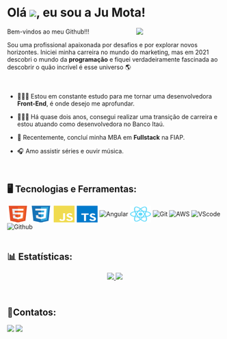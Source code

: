 
<h1 align="left">Olá <img src="https://raw.githubusercontent.com/kaueMarques/kaueMarques/master/hi.gif" height="30px">, eu sou a Ju Mota!</h1>

<img align="right" width="40%" src="https://github.com/jumotac/jumotac/assets/84103586/a9a7e522-b9e4-4217-9d71-0e8368cbf191">

Bem-vindos ao meu Github!!! 

Sou uma profissional apaixonada por desafios e por explorar novos horizontes. Iniciei minha carreira no mundo do marketing, mas em 2021 descobri o mundo da **programação** e fiquei verdadeiramente fascinada ao descobrir o quão incrível é esse universo 🌎

</br>

- 👩🏻‍🎓 Estou em constante estudo para me tornar uma desenvolvedora **Front-End**, é onde desejo me aprofundar.

- 👩🏻‍💻 Há quase dois anos, consegui realizar uma transição de carreira e estou atuando como desenvolvedora no Banco Itaú.

- 🚀 Recentemente, concluí minha MBA em **Fullstack** na FIAP.

- 🎧 Amo assistir séries e ouvir música.

</br>

## 🖥️ Tecnologias e Ferramentas: 

<div style="display: inline_block">
  <img align="center" alt="HTML" height="40" width="50" src="https://raw.githubusercontent.com/devicons/devicon/master/icons/html5/html5-original.svg">
  <img align="center" alt="CSS" height="40" width="50" src="https://raw.githubusercontent.com/devicons/devicon/master/icons/css3/css3-original.svg">
  <img align="center" alt="Js" height="40" width="50" src="https://raw.githubusercontent.com/devicons/devicon/master/icons/javascript/javascript-plain.svg">
  <img align="center" alt="Ts" height="40" width="50" src="https://raw.githubusercontent.com/devicons/devicon/master/icons/typescript/typescript-plain.svg">
  <img align="center" alt="Angular" height="40" width="50" src="https://cdn.jsdelivr.net/gh/devicons/devicon@latest/icons/angular/angular-original.svg">
  <img align="center" alt="React" height="40" width="50" src="https://raw.githubusercontent.com/devicons/devicon/master/icons/react/react-original.svg">
  <img align="center" alt="Git" height="40" width="50" src="https://cdn.jsdelivr.net/gh/devicons/devicon/icons/git/git-original.svg">
  <img align="center" alt="AWS" height="40" width="50" src="https://cdn.jsdelivr.net/gh/devicons/devicon@latest/icons/amazonwebservices/amazonwebservices-plain-wordmark.svg">
  <img align="center" alt="VScode" height="40" width="50" src="https://cdn.jsdelivr.net/gh/devicons/devicon@latest/icons/vscode/vscode-original.svg">   
  <img align="center" alt="Github" height="40" width="50" src="https://cdn.jsdelivr.net/gh/devicons/devicon@latest/icons/github/github-original.svg">
</div>

</br>

## 📊 Estatísticas:   

<p align="center">
  <a href="https://github.com/jumotac">
    <img height="180em" src="https://github-readme-stats.vercel.app/api?username=jumotac&show_icons=true&theme=tokyonight&include_all_commits=true&count_private=true"/>
    <img height="180em" src="https://github-readme-stats.vercel.app/api/top-langs/?username=jumotac&layout=compact&langs_count=7&theme=tokyonight"/>
  </a>
</p>

</br>

## 📱Contatos:   
<div> 
  <a href="https://www.linkedin.com/in/jumotac/" target="_blank"><img src="https://img.shields.io/badge/-LinkedIn-%230077B5?style=for-the-badge&logo=linkedin&logoColor=white" target="_blank"></a> 
  <a href = "mailto:jmcarneiro@gmail.com"><img src="https://img.shields.io/badge/Gmail-D14836?style=for-the-badge&logo=gmail&logoColor=white" target="_blank"></a>
</div>  
